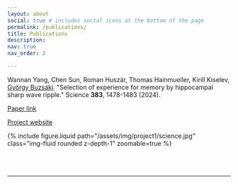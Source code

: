 ```yaml
---
layout: about
social: true # includes social icons at the bottom of the page
permalink: /publications/
title: Publications
description: 
nav: true
nav_order: 2

---
```




Wannan Yang, Chen Sun, Roman Huszár, Thomas Hainmueller, Kirill Kiselev, [György Buzsáki](https://buzsakilab.com/wp/buzsaki/). 
"Selection of experience for memory by hippocampal sharp wave ripple." Science **383**, 1478-1483 (2024).

[Paper link](https://www.science.org/doi/10.1126/science.adk8261)

[Project website](https://winnieyangwannan.github.io/RippleTagging/)

<div class="row mt-3">
    <div class="col-sm mt-3 mt-md-0">
        {% include figure.liquid path="/assets/img/project1/science.jpg" class="img-fluid rounded z-depth-1" zoomable=true %}
    </div>
    <div class="col-sm mt-3 mt-md-0">
    </div>
    <div class="col-sm mt-3 mt-md-0">
    </div>
</div>


<br />
<br />
<br />

---

